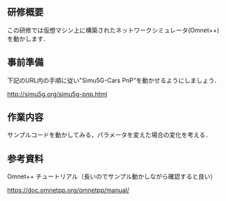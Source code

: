 ## 研修概要

この研修では仮想マシン上に構築されたネットワークシミュレータ(Omnet++)を動かします．

## 事前準備

下記のURL内の手順に従い"Simu5G-Cars PnP"を動かせるようにしましょう．

http://simu5g.org/simu5g-pnp.html

## 作業内容

サンプルコードを動かしてみる，パラメータを変えた場合の変化を考える．

## 参考資料

Omnet++ チュートリアル（長いのでサンプル動かしながら確認すると良い）

https://doc.omnetpp.org/omnetpp/manual/
